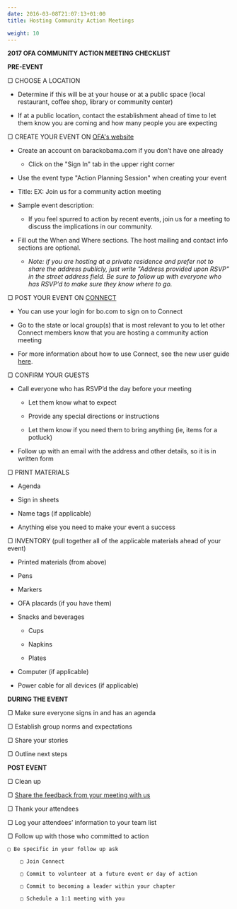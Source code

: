 ```yaml
---
date: 2016-03-08T21:07:13+01:00
title: Hosting Community Action Meetings

weight: 10
---
```


**2017 OFA COMMUNITY ACTION MEETING CHECKLIST**

**PRE-EVENT**

▢ CHOOSE A LOCATION

* Determine if this will be  at your house or at a public space (local restaurant, coffee shop,  library or community center)

* If at a public location, contact the establishment ahead of time to let them know you are coming and how many people you are expecting

▢ CREATE YOUR EVENT ON [OFA's website](https://my.ofa.us/page/event/create)

* Create an account on barackobama.com if you don’t have one already

    * Click on the "Sign In" tab in the upper right corner

* Use the event type "Action Planning Session" when creating your event

* Title: EX: Join us for a community action meeting

* Sample event description:

    * If you feel spurred to action by recent events, join us for a meeting to discuss the implications in our community.

* Fill out the When and Where sections. The host mailing and contact info sections are optional.

    * *Note: if you are hosting at a private residence and prefer not to share the address publicly, just write "Address provided upon RSVP" in the street address field. Be sure to follow up with everyone who has RSVP’d to make sure they know where to go.*

▢ POST YOUR EVENT ON [CONNECT ](https://act.ofaconnect.com)

* You can use your login for bo.com to sign on to Connect

* Go to the state or local group(s) that is most relevant to you to let other Connect members know that you are hosting a community action meeting

* For more information about how to use Connect, see the new user guide [here](https://drive.google.com/open?id=0B6taTKnl6ECZdVI0SGhjVWx4Tm8).

▢ CONFIRM YOUR GUESTS

* Call everyone who has RSVP’d the day before your meeting

    * Let them know what to expect

    * Provide any special directions or instructions

    * Let them know if you need them to bring anything (ie, items for a potluck)

* Follow up with an email with the address and other details, so it is in written form

▢ PRINT MATERIALS

* Agenda

* Sign in sheets

* Name tags (if applicable)

* Anything else you need to make your event a success

▢ INVENTORY (pull together all of the applicable materials ahead of your event)

* Printed materials (from above)

* Pens

* Markers

* OFA placards (if you have them)

* Snacks and beverages

    * Cups

    * Napkins

    * Plates

* Computer (if applicable)

* Power cable for all devices (if applicable)		



**DURING THE EVENT**

▢ Make sure everyone signs in and has an agenda

▢ Establish group norms and expectations

▢ Share your stories

▢ Outline next steps

**POST EVENT**

▢ Clean up

▢ [Share the feedback from your meeting with us](https://docs.google.com/a/ofa.us/forms/d/e/1FAIpQLSdvwxupst6SVGKQfaDkIESiCZBUV9Nt0eAFuyTPhyf9DI2PaA/viewform?c=0&w=1)

▢ Thank your attendees

▢ Log your attendees’ information to your team list

▢  Follow up with those who committed to action

	▢ Be specific in your follow up ask

		▢ Join Connect

		▢ Commit to volunteer at a future event or day of action

		▢ Commit to becoming a leader within your chapter

		▢ Schedule a 1:1 meeting with you
